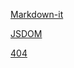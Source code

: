 [Markdown-it](https://www.npmjs.com/package/markdown-it)

[JSDOM](https://www.npmjs.com/package/jsdom)

[404](https://www.google.com/DEV009)

